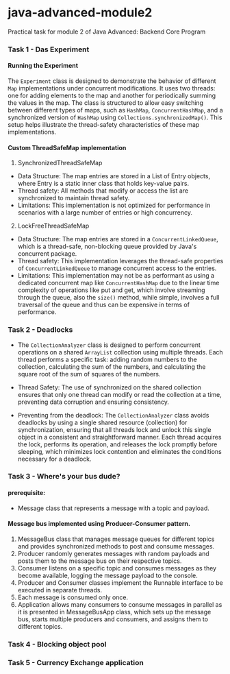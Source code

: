 # java-advanced-module2
Practical task for module 2 of Java Advanced: Backend Core Program


### Task 1 - Das Experiment

#### Running the Experiment

The <code>Experiment</code> class is designed to demonstrate the behavior of different <code>Map</code> implementations under concurrent modifications. 
It uses two threads: one for adding elements to the map and another for periodically summing the values in the map. 
The class is structured to allow easy switching between different types of maps, such as <code>HashMap</code>, <code>ConcurrentHashMap</code>, and a synchronized version of <code>HashMap</code> using <code>Collections.synchronizedMap()</code>. 
This setup helps illustrate the thread-safety characteristics of these map implementations.

#### Custom ThreadSafeMap implementation

1. SynchronizedThreadSafeMap

- Data Structure: The map entries are stored in a List of Entry objects, where Entry is a static inner class that holds key-value pairs.
- Thread safety: All methods that modify or access the list are synchronized to maintain thread safety.
- Limitations: This implementation is not optimized for performance in scenarios with a large number of entries or high concurrency.

2. LockFreeThreadSafeMap

- Data Structure: The map entries are stored in a <code>ConcurrentLinkedQueue</code>, which is a thread-safe, non-blocking queue provided by Java's concurrent package. 
- Thread safety: This implementation leverages the thread-safe properties of <code>ConcurrentLinkedQueue</code> to manage concurrent access to the entries.
- Limitations: This implementation may not be as performant as using a dedicated concurrent map like <code>ConcurrentHashMap</code>
  due to the linear time complexity of operations like put and get, which involve streaming through the queue,
  also the <code>size()</code> method, while simple, involves a full traversal of the queue and thus can be expensive in terms of performance.

### Task 2 - Deadlocks

- The <code>CollectionAnalyzer</code> class is designed to perform concurrent operations on a shared <code>ArrayList<Integer></code> collection 
using multiple threads. Each thread performs a specific task: adding random numbers to the collection, 
calculating the sum of the numbers, and calculating the square root of the sum of squares of the numbers.

- Thread Safety: The use of synchronized on the shared collection ensures that only one thread can modify or read the collection at a time, 
preventing data corruption and ensuring consistency.

- Preventing from the deadlock: The <code>CollectionAnalyzer</code> class avoids deadlocks by using a single shared resource (collection) for synchronization, 
ensuring that all threads lock and unlock this single object in a consistent and straightforward manner. 
Each thread acquires the lock, performs its operation, and releases the lock promptly before sleeping, which minimizes lock contention and eliminates the conditions necessary for a deadlock.


### Task 3 - Where's your bus dude?

#### prerequisite:

-  Message class that represents a message with a topic and payload.

#### Message bus implemented using Producer-Consumer pattern.

1. MessageBus class that manages message queues for different topics and provides synchronized methods to post and consume messages.
2. Producer randomly generates messages with random payloads and posts them to the message bus on their respective topics.
3. Consumer listens on a specific topic and consumes messages as they become available, logging the message payload to the console.
4. Producer and Consumer classes implement the Runnable interface to be executed in separate threads.
5. Each message is consumed only once.
6. Application allows many consumers to consume messages in parallel as it is presented in MessageBusApp class,
which sets up the message bus, starts multiple producers and consumers, and assigns them to different topics.


### Task 4 - Blocking object pool



### Task 5 - Currency Exchange application

